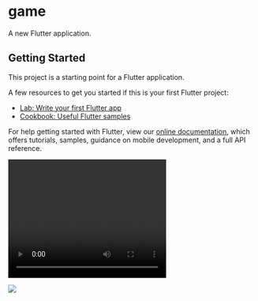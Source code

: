 # game

A new Flutter application.

## Getting Started

This project is a starting point for a Flutter application.

A few resources to get you started if this is your first Flutter project:

- [Lab: Write your first Flutter app](https://flutter.dev/docs/get-started/codelab)
- [Cookbook: Useful Flutter samples](https://flutter.dev/docs/cookbook)

For help getting started with Flutter, view our
[online documentation](https://flutter.dev/docs), which offers tutorials,
samples, guidance on mobile development, and a full API reference.

<video width="320" height="240" autoplay markdown="0">
  <source src="assets/OG_3.mp4" type="video/mp4" markdown="0">
Your browser does not support the video tag.
</video>

![](https://imgur.com/undefined)
